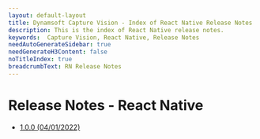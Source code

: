 ```yaml
---
layout: default-layout
title: Dynamsoft Capture Vision - Index of React Native Release Notes
description: This is the index of React Native release notes.
keywords:  Capture Vision, React Native, Release Notes
needAutoGenerateSidebar: true
needGenerateH3Content: false
noTitleIndex: true
breadcrumbText: RN Release Notes
---
```


# Release Notes - React Native

- [1.0.0 (04/01/2022)](rn-1.md)